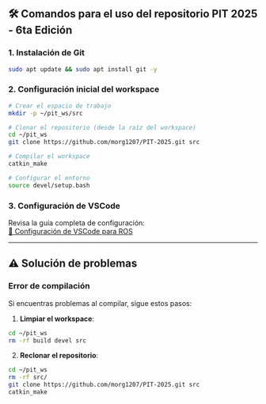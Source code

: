 ## 🛠 Comandos para el uso del repositorio PIT 2025 - 6ta Edición

### 1. Instalación de Git
```bash
sudo apt update && sudo apt install git -y
```

### 2. Configuración inicial del workspace
```bash
# Crear el espacio de trabajo
mkdir -p ~/pit_ws/src

# Clonar el repositorio (desde la raíz del workspace)
cd ~/pit_ws
git clone https://github.com/morg1207/PIT-2025.git src

# Compilar el workspace
catkin_make

# Configurar el entorno
source devel/setup.bash
```

### 3. Configuración de VSCode
Revisa la guía completa de configuración:  
[📖 Configuración de VSCode para ROS](./configuracion_vscode.md)

---

## ⚠️ Solución de problemas

### Error de compilación
Si encuentras problemas al compilar, sigue estos pasos:

1. **Limpiar el workspace**:
```bash
cd ~/pit_ws
rm -rf build devel src
```

2. **Reclonar el repositorio**:
```bash
cd ~/pit_ws
rm -rf src/
git clone https://github.com/morg1207/PIT-2025.git src
catkin_make
```



